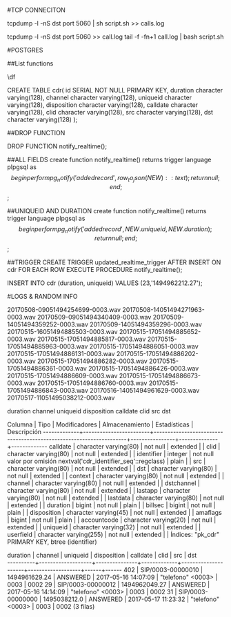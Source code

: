 #TCP CONNECITON


tcpdump -l -nS dst port 5060 | sh script.sh >> calls.log

tcpdump -l -nS dst port 5060 >> call.log
tail -f -fn+1 call.log | bash script.sh




#POSTGRES


##List functions


\df

CREATE TABLE cdr(
    id SERIAL NOT NULL PRIMARY KEY,
    duration character varying(128),
    channel character varying(128),
    uniqueid character varying(128),
    disposition character varying(128),
    calldate character varying(128),
    clid character varying(128),
    src character varying(128),
    dst character varying(128)
);


##DROP FUNCTION


DROP FUNCTION notify_realtime();


##ALL FIELDS
create function notify_realtime() returns trigger
    language plpgsql
    as $$
begin
    perform pg_notify('addedrecord', row_to_json(NEW)::text);
    return null;
end;
$$;


##UNIQUEID AND DURATION
create function notify_realtime() returns trigger
    language plpgsql
    as $$
begin
    perform pg_notify('addedrecord',
    NEW.uniqueid, NEW.duration);
    return null;
end;
$$;


##TRIGGER
CREATE TRIGGER updated_realtime_trigger AFTER INSERT ON cdr
FOR EACH ROW EXECUTE PROCEDURE notify_realtime();




INSERT INTO cdr (duration, uniqueid) VALUES (23,'1494962212.27');




#LOGS & RANDOM INFO


20170508-09051494254699-0003.wav
20170508-14051494271963-0003.wav
20170509-09051494340409-0003.wav
20170509-14051494359252-0003.wav
20170509-14051494359296-0003.wav
20170515-16051494885503-0003.wav
20170515-17051494885652-0003.wav
20170515-17051494885817-0003.wav
20170515-17051494885963-0003.wav
20170515-17051494886051-0003.wav
20170515-17051494886131-0003.wav
20170515-17051494886202-0003.wav
20170515-17051494886282-0003.wav
20170515-17051494886361-0003.wav
20170515-17051494886426-0003.wav
20170515-17051494886609-0003.wav
20170515-17051494886673-0003.wav
20170515-17051494886760-0003.wav
20170515-17051494886843-0003.wav
20170516-14051494961629-0003.wav
20170517-11051495038212-0003.wav



duration
channel
uniqueid
disposition
calldate
clid
src
dst



  Columna   |          Tipo          |                           Modificadores                            | Almacenamiento | Estadísticas | Descripción
-------------+------------------------+--------------------------------------------------------------------+----------------+--------------+-------------
 calldate    | character varying(80)  | not null                                                           | extended       |              |
 clid        | character varying(80)  | not null                                                           | extended       |              |
 identifier  | integer                | not null valor por omisión nextval('cdr_identifier_seq'::regclass) | plain          |              |
 src         | character varying(80)  | not null                                                           | extended       |              |
 dst         | character varying(80)  | not null                                                           | extended       |              |
 context     | character varying(80)  | not null                                                           | extended       |              |
 channel     | character varying(80)  | not null                                                           | extended       |              |
 dstchannel  | character varying(80)  | not null                                                           | extended       |              |
 lastapp     | character varying(80)  | not null                                                           | extended       |              |
 lastdata    | character varying(80)  | not null                                                           | extended       |              |
 duration    | bigint                 | not null                                                           | plain          |              |
 billsec     | bigint                 | not null                                                           | plain          |              |
 disposition | character varying(45)  | not null                                                           | extended       |              |
 amaflags    | bigint                 | not null                                                           | plain          |              |
 accountcode | character varying(20)  | not null                                                           | extended       |              |
 uniqueid    | character varying(32)  | not null                                                           | extended       |              |
 userfield   | character varying(255) | not null                                                           | extended       |              |
Índices:
    "pk_cdr" PRIMARY KEY, btree (identifier)




 duration |      channel      |   uniqueid    | disposition |      calldate       |       clid        | src  | dst  
----------+-------------------+---------------+-------------+---------------------+-------------------+------+------
      402 | SIP/0003-00000010 | 1494961629.24 | ANSWERED    | 2017-05-16 14:07:09 | "telefono" <0003> | 0003 | 0002
       29 | SIP/0003-00000012 | 1494962049.27 | ANSWERED    | 2017-05-16 14:14:09 | "telefono" <0003> | 0003 | 0002
       31 | SIP/0003-00000000 | 1495038212.0  | ANSWERED    | 2017-05-17 11:23:32 | "telefono" <0003> | 0003 | 0002
(3 filas)
